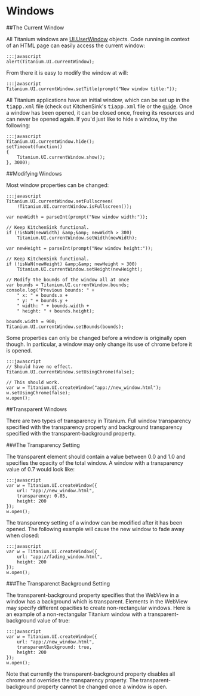 Windows
=======
##The Current Window

All Titanium windows are 
[UI.UserWindow](http://developer.appcelerator.com/apidoc/desktop/1.0/Titanium.UI.UserWindow)
objects. Code running in context of an HTML page can easily access the current window:

	:::javascript
	alert(Titanium.UI.currentWindow);

From there it is easy to modify the window at will:

	:::javascript
	Titanium.UI.currentWindow.setTitle(prompt("New window title:"));

All Titanium applications have an initial window, which can be set up
in the <tt>tiapp.xml</tt> file (check out KitchenSink's <tt>tiapp.xml</tt>
file or the [guide](http://developer.appcelerator.com/doc/desktop/tiapp.xml).
Once a window has been opened, it can be closed once, freeing its resources
and can never be opened again. If you'd just like to hide a window, try the following:

	:::javascript
	Titanium.UI.currentWindow.hide();
	setTimeout(function()
	{
		Titanium.UI.currentWindow.show();
	}, 3000);

##Modifying Windows

Most window properties can be changed:

	:::javascript
	Titanium.UI.currentWindow.setFullscreen(
		!Titanium.UI.currentWindow.isFullscreen());

	var newWidth = parseInt(prompt("New window width:"));

	// Keep KitchenSink functional.
	if (!isNaN(newWidth) &amp;&amp; newWidth > 300)
		Titanium.UI.currentWindow.setWidth(newWidth);

	var newHeight = parseInt(prompt("New window height:"));

	// Keep KitchenSink functional.
	if (!isNaN(newHeight) &amp;&amp; newHeight > 300)
		Titanium.UI.currentWindow.setHeight(newHeight);

	// Modify the bounds of the window all at once
	var bounds = Titanium.UI.currentWindow.bounds;
	console.log("Previous bounds: " +
		" x: " + bounds.x +
		" y: " + bounds.y +
		" width: " + bounds.width +
		" height: " + bounds.height);

	bounds.width = 900;
	Titanium.UI.currentWindow.setBounds(bounds);

Some properties can only be changed before a window is originally open though.
In particular, a window may only change its use of chrome before it is opened.

	:::javascript
	// Should have no effect.
	Titanium.UI.currentWindow.setUsingChrome(false);

	// This should work.
	var w = Titanium.UI.createWindow("app://new_window.html");
	w.setUsingChrome(false);
	w.open();

##Transparent Windows

There are two types of transparency in Titanium. Full window transparency
specified with the transparency property and background transparency specified
with the transparent-background property.

###The Transparency Setting

The transparent element should contain a value between 0.0 and 1.0 and
specifies the opacity of the total window. A window with a transparency
value of 0.7 would look like:

	:::javascript
	var w = Titanium.UI.createWindow({
		url: "app://new_window.html",
		transparency: 0.85,
		height: 200
	});
	w.open();

The transparency setting of a window can be modified after it has been
opened. The following example will cause the new window to fade away when
closed:

	:::javascript
	var w = Titanium.UI.createWindow({
		url: "app://fading_window.html",
		height: 200
	});
	w.open();

###The Transparenct Background Setting

The transparent-background property specifies that the WebView in a
window has a background which is transparent. Elements in the WebView
may specify different opacities to create non-rectangular windows. Here is
an example of a non-rectangular Titanium window with a
transparent-background value of true:

	:::javascript
	var w = Titanium.UI.createWindow({
		url: "app://new_window.html",
		transparentBackground: true,
		height: 200
	});
	w.open();

Note that currently the transparent-background property disables all chrome
and overrides the transparency property. The transparent-background property
cannot be changed once a window is open.

